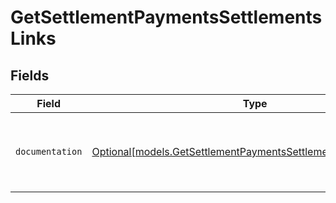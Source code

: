 # GetSettlementPaymentsSettlementsLinks


## Fields

| Field                                                                                                                        | Type                                                                                                                         | Required                                                                                                                     | Description                                                                                                                  |
| ---------------------------------------------------------------------------------------------------------------------------- | ---------------------------------------------------------------------------------------------------------------------------- | ---------------------------------------------------------------------------------------------------------------------------- | ---------------------------------------------------------------------------------------------------------------------------- |
| `documentation`                                                                                                              | [Optional[models.GetSettlementPaymentsSettlementsDocumentation]](../models/getsettlementpaymentssettlementsdocumentation.md) | :heavy_minus_sign:                                                                                                           | The URL to the generic Mollie API error handling guide.                                                                      |